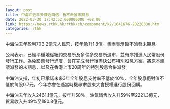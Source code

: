 ```yaml
---
layout: post
title: 中海油去年多賺近兩倍　暫不派發末期息
date: 2022-03-30 17:42:52.000000000 +08:00
link: https://news.rthk.hk/rthk/ch/component/k2/1641676-20220330.htm
categories: rthk
---
```


中海油去年盈利703.2億元人民幣，按年急升1.8倍。集團表示暫不派發末期息。

公司表示，已經平穩地從紐約交易所及多倫多交易所退市，並有序推進人民幣股份發行工作。為免影響發行進度，會在完成發行後盡快公布特別股息方案，將原本建議派發的末期息，以及在香港上市20周年的特別股息合併派發。

中海油又指，年初已承諾未來3年全年股息支付率不低於40%，全年股息絕對值不低於每股0.7元。今年亦會在適當時機尋求股東大會授權進行股份回購。

中海油去年收入2461.1億元，按年升58%。油氣銷售收入升59%至2221.3億元，貿易收入升49%至180.8億元。
